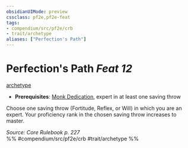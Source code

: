 ```yaml
---
obsidianUIMode: preview
cssclass: pf2e,pf2e-feat
tags:
- compendium/src/pf2e/crb
- trait/archetype
aliases: ["Perfection's Path"]
---
```

# Perfection's Path  *Feat 12*  
[archetype](/rules/traits/archetype.md)  

- **Prerequisites**: [Monk Dedication](/compendium/feats/monk-dedication.md), expert in at least one saving throw

Choose one saving throw (Fortitude, Reflex, or Will) in which you are an expert. Your proficiency rank in the chosen saving throw increases to master.

*Source: Core Rulebook p. 227*  
%% #compendium/src/pf2e/crb #trait/archetype %%